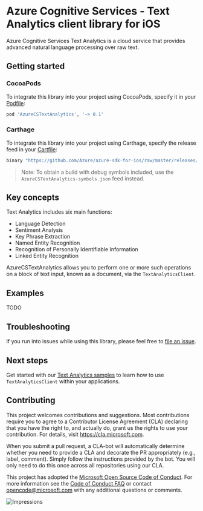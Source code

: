 # Azure Cognitive Services - Text Analytics client library for iOS

Azure Cognitive Services Text Analytics is a cloud service that provides advanced natural language processing over raw
text.

## Getting started

### CocoaPods

To integrate this library into your project using CocoaPods, specify it in your
[Podfile](https://guides.cocoapods.org/using/the-podfile.html):

```ruby
pod 'AzureCSTextAnalytics', '~> 0.1'
```

### Carthage

To integrate this library into your project using Carthage, specify the release feed in your
[Cartfile](https://github.com/Carthage/Carthage/blob/master/Documentation/Artifacts.md#cartfile):

```ruby
binary "https://github.com/Azure/azure-sdk-for-ios/raw/master/releases/AzureCSTextAnalytics.json" ~> 0.1
```

> Note: To obtain a build with debug symbols included, use the `AzureCSTextAnalytics-symbols.json` feed instead.

## Key concepts

Text Analytics includes six main functions: 
- Language Detection
- Sentiment Analysis
- Key Phrase Extraction
- Named Entity Recognition
- Recognition of Personally Identifiable Information 
- Linked Entity Recognition

AzureCSTextAnalytics allows you to perform one or more such operations on a block of text input, known as a document,
via the `TextAnalyticsClient`.

## Examples

TODO

## Troubleshooting

If you run into issues while using this library, please feel free to
[file an issue](https://github.com/Azure/azure-sdk-for-ios/issues/new).

## Next steps

Get started with our [Text Analytics samples](samples) to learn how to use `TextAnalyticsClient` within your
applications.

## Contributing

This project welcomes contributions and suggestions. Most contributions require you to agree to a Contributor License
Agreement (CLA) declaring that you have the right to, and actually do, grant us the rights to use your contribution. For
details, visit https://cla.microsoft.com.

When you submit a pull request, a CLA-bot will automatically determine whether you need to provide a CLA and decorate
the PR appropriately (e.g., label, comment). Simply follow the instructions provided by the bot. You will only need to
do this once across all repositories using our CLA.

This project has adopted the [Microsoft Open Source Code of Conduct](https://opensource.microsoft.com/codeofconduct/).
For more information see the [Code of Conduct FAQ](https://opensource.microsoft.com/codeofconduct/faq/) or contact
[opencode@microsoft.com](mailto:opencode@microsoft.com) with any additional questions or comments.

![Impressions](https://azure-sdk-impressions.azurewebsites.net/api/impressions/azure-sdk-for-ios%2Fsdk%2Ftextanalytics%2FAzureCSTextAnalytics%2FREADME.png)
